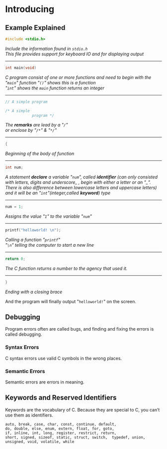 # Introducing
## Example Explained
```c
#include <stdio.h>
```
*Include the information found in `stdio.h`  
This file provides support for keyboard IO and for displaying output*

---
```c
int main(void)
```
*C program consist of one or more functions and need to begin with the "`main`" function
"`()`" shows this is a function  
"`int`" shows the `main` function returns an integer*

---
```c
// A simple program

/* A simple 
            program */
```
*The **remarks** are lead by a "`/`"  
or enclose by "`/*`" & "`*/`"*

---
```c
{
```
*Beginning of the body of function*

---
```c
int num;
```
*A statement **declare** a variable "`num`", called **identifier** (can only consisted with letters, digits and underscore_ , begin with either a letter or an "_". There is also difference between lowercase letters and uppercase letters)  
and it will be an "`int`"(integer,called **keyword**) type*

---
```c
num = 1;
```
*Assigns the value "`1`" to the variable "`num`"*

---
```c
printf("helloworld! \n");
```
*Calling a function "`printf`"  
"`\n`" telling the computer to start a new line*

---
```c
return 0;
```
*The C function returns a number to the agency that used it.*

---
```c
}
```
*Ending with a closing brace*

And the program will finally output "`helloworld!`" on the screen.
## Debugging
Program errors often are called bugs, and finding and fixing the errors is called debugging.
### Syntax Errors
C syntax errors use valid C symbols in the wrong places.
### Semantic Errors
Semantic errors are errors in meaning.
## Keywords and Reserved Identifiers
Keywords are the vocabulary of C. Because they are special to C, you can’t use them as identifiers.
```
auto, break, case, char, const, continue, default,  
do, double, else, enum, extern, float, for, goto,  
if, inline, int, long, register, restrict, return,  
short, signed, sizeof, static, struct, switch,  typedef, union, unsigned, void, volatile, while